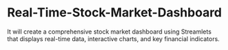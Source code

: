 # Real-Time-Stock-Market-Dashboard
It will create a comprehensive stock market dashboard using Streamlets that displays real-time data, interactive charts, and key financial indicators.
